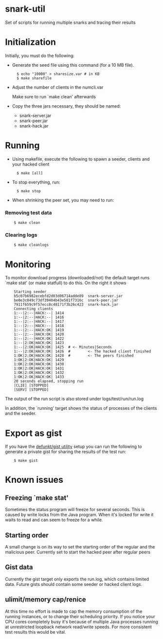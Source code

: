 snark-util
==========

Set of scripts for running multiple snarks and tracing their results

# Initialization #

Initially, you must do the following:

- Generate the seed file using this command (for a 10 MB file).


        $ echo "10000" > sharesize.var # in KB
        $ make sharefile

        
- Adjust the number of clients in the numcli.var

  Make sure to run `make clean' afterwards

- Copy the three jars necessary, they should be named:

   * snark-server.jar
   * snark-peer.jar
   * snark-hack.jar

# Running #

- Using makefile, execute the following to spawn a seeder, clients and your hacked client


        $ make [all]

        
- To stop everything, run:


        $ make stop

- When shrinking the peer set, you may need to run:

### Removing test data ###

        $ make clean 

### Clearing logs ###

        $ make cleanlogs
        
# Monitoring #

To monitor download progress (downloaded/not) the default target runs
`make stat' (or make statfull) to do this. On the right it shows 

        Starting seeder
        b5c07b6982ecebfd2d03d06714adde89  snark-server.jar
        be0e3c049c73df39404b43e581f7316c  snark-peer.jar
        7911f659c9f57ecc8c48171f3b26c423  snark-hack.jar
        Connecting clients
        1:--|2:--|HACK:--| 1414
        1:--|2:--|HACK:--| 1416
        1:--|2:--|HACK:--| 1417
        1:--|2:--|HACK:--| 1418
        1:--|2:--|HACK:OK| 1419
        1:--|2:--|HACK:OK| 1420
        1:--|2:--|HACK:OK| 1422
        1:--|2:OK|HACK:OK| 1423
        1:--|2:OK|HACK:OK| 1425  # <- Minutes|Seconds
        1:--|2:OK|HACK:OK| 1426  #        <- The hacked client finished
        1:OK|2:OK|HACK:OK| 1428  #        <- The peers finished
        1:OK|2:OK|HACK:OK| 1429
        1:OK|2:OK|HACK:OK| 1430
        1:OK|2:OK|HACK:OK| 1431
        1:OK|2:OK|HACK:OK| 1432
        1:OK|2:OK|HACK:OK| 1433
        20 seconds elapsed, stopping run
        [CLIE] [STOPPED]
        [SERV] [STOPPED]


The output of the run script is also stored under logs/test/run/run.log

In addition, the `running' target shows the status of processes of the
clients and the seeder.

# Export as gist #

If you have the [defunkt/gist utility](https://github.com/defunkt/gist) setup
you can run the following to generate a private gist for sharing the
results of the test run:

        $ make gist

# Known issues #

## Freezing `make stat' ##

Sometimes the status program will freeze for several seconds. This is
caused by write locks from the Java program. When it's locked for write
it waits to read and can seem to freeze for a while.

## Starting order ##

A small change is on its way to set the starting order of the regular
and the malicious peer. Currently set to start the hacked peer after
regular peers


## Gist data ##

Currently the gist target only exports the run.log, which contains
limited data. Future gists should contain some seeder or hacked client
logs.

## ulimit/memory cap/renice ##

At this time no effort is made to cap the memory consumption of the
running instances, or to change their scheduling priority. If you notice
your CPU cores completely busy it's because of multiple Java processes
running at unrestricted loopback network read/write speeds. For more
consistent test results this would be vital.
